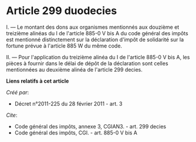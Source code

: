 # Article 299 duodecies

I. ― Le montant des dons aux organismes mentionnés aux douzième et treizième alinéas du I de l'article 885-0 V bis A du code
général des impôts est mentionné distinctement sur la déclaration d'impôt de solidarité sur la fortune prévue à l'article 885
W du même code. 

II. ― Pour l'application du treizième alinéa du I de l'article 885-0 V bis A, les pièces à fournir dans le délai de dépôt de
la déclaration sont celles mentionnées au deuxième alinéa de l'article 299 decies.

**Liens relatifs à cet article**

_Créé par_:

  - Décret n°2011-225 du 28 février 2011 - art. 3

_Cite_:

  - Code général des impôts, annexe 3, CGIAN3. - art. 299 decies
  - Code général des impôts, CGI. - art. 885-0 V bis A
